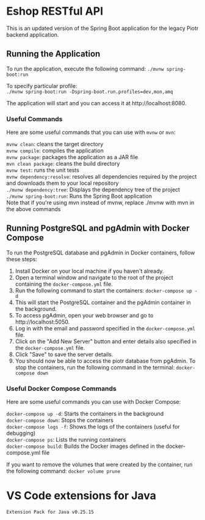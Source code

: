 # Eshop RESTful API
This is an updated version of the Spring Boot application for the legacy Piotr backend application.      

## Running the Application
To run the application, execute the following command:
`./mvnw spring-boot:run`    

To specify particular profile:      
`./mvnw spring-boot:run -Dspring-boot.run.profiles=dev,mon,amq`

The application will start and you can access it at http://localhost:8080.

### Useful Commands
Here are some useful commands that you can use with `mvnw` or `mvn`:

`mvnw clean`: cleans the target directory    
`mvnw compile`: compiles the application      
`mvnw package`: packages the application as a JAR file  
`mvn clean package`: cleans the build directory    
`mvnw test`: runs the unit tests       
`mvnw dependency:resolve`: resolves all dependencies required by the project and downloads them to your local repository        
`./mvnw dependency:tree`: Displays the dependency tree of the project        
`./mvnw spring-boot:run`: Runs the Spring Boot application     
Note that if you're using mvn instead of mvnw, replace ./mvnw with mvn in the above commands      

## Running PostgreSQL and pgAdmin with Docker Compose
To run the PostgreSQL database and pgAdmin in Docker containers, follow these steps:

1. Install Docker on your local machine if you haven't already.
2. Open a terminal window and navigate to the root of the project containing the `docker-compose.yml` file.
3. Run the following command to start the containers:
`docker-compose up -d`       
4. This will start the PostgreSQL container and the pgAdmin container in the background.
5. To access pgAdmin, open your web browser and go to http://localhost:5050.
6. Log in with the email and password specified in the `docker-compose.yml` file.
7. Click on the "Add New Server" button and enter details also specified in the  `docker-compose.yml` file.
8. Click "Save" to save the server details.
9. You should now be able to access the piotr database from pgAdmin. To stop the containers, run the following command in the terminal:
`docker-compose down`

### Useful Docker Compose Commands
Here are some useful commands you can use with Docker Compose:

`docker-compose up -d`: Starts the containers in the background          
`docker-compose down`: Stops the containers     
`docker-compose logs -f`: Shows the logs of the containers (useful for debugging)     
`docker-compose ps`: Lists the running containers     
`docker-compose build`: Builds the Docker images defined in the docker-compose.yml file     

If you want to remove the volumes that were created by the container, run the following command:
`docker volume prune`

# VS Code extensions for Java
`Extension Pack for Java v0.25.15`